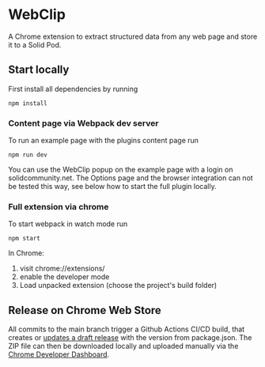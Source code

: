 # WebClip

A Chrome extension to extract structured data from any web page and store it to a Solid Pod.

## Start locally

First install all dependencies by running

```shell
npm install
```

### Content page via Webpack dev server

To run an example page with the plugins content page run

```shell
npm run dev
```

You can use the WebClip popup on the example page with a login on solidcommunity.net. The Options page and the browser integration can not be tested this way, see below how to start the full plugin locally.

### Full extension via chrome

To start webpack in watch mode run

```shell
npm start
```

In Chrome:

1. visit chrome://extensions/ 
2. enable the developer mode
3. Load unpacked extension (choose the project's build folder)

## Release on Chrome Web Store

All commits to the main branch trigger a Github Actions CI/CD build, that creates or [updates a draft release](https://github.com/codecentric/web-clip/releases) with the version from package.json. The ZIP file can then be downloaded locally and uploaded manually via the [Chrome Developer Dashboard](https://chrome.google.com/webstore/devconsole/ee35c951-053f-4723-80b8-e4420a571f64/mfgjcggbpdkbnnpgllaicoeplfgkfnkj/edit/package?hl=de).